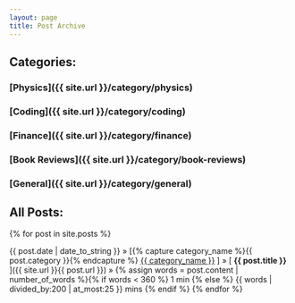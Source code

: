 ```yaml
---
layout: page
title: Post Archive
---
```


<h2>Categories:</h2>

### [Physics]({{ site.url }}/category/physics)
### [Coding]({{ site.url }}/category/coding)
### [Finance]({{ site.url }}/category/finance)
### [Book Reviews]({{ site.url }}/category/book-reviews)
### [General]({{ site.url }}/category/general)


<h2>All Posts:</h2>

{% for post in site.posts %}

{{ post.date | date_to_string }} » [{% capture category_name %}{{ post.category }}{% endcapture %} <a href="/category/{{ category_name }}">{{ category_name }}</a> ] » [ **{{ **post.title** }}** ]({{ site.url }}{{ post.url }}) » {% assign words = post.content | number_of_words %}{% if words < 360 %} 1 min {% else %} {{ words | divided_by:200 | at_most:25 }} mins {% endif %} {% endfor %}
